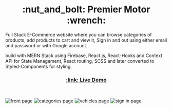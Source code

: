 <h1 align="center">:nut_and_bolt: Premier Motor :wrench:</h1>

Full Stack E-Commerce website where you can browse categories of products, add products to cart and view it, Sign in and out using either email and password or with Google account.

build with MERN Stack using Firebase, React.js, React-Hooks and Context API for State Management, React routing, SCSS and later converted to Styled-Components for styling.
&nbsp;

<h3 align="center"><a href="https://master--premier-motor.netlify.app/"> :link: Live Demo</a></h3>
&nbsp;

![front page](https://i.ibb.co/z4FptZ7/Screenshot-2023-02-04-at-14-34-41.png)
![categories page](https://i.ibb.co/r5MDG4L/Screenshot-2023-02-04-at-14-57-07.png)
![vehicles page](https://i.ibb.co/28nCCHV/Screenshot-2023-02-04-at-14-45-51.png)
![sign in page](https://i.ibb.co/RhXQH7S/Screenshot-2023-02-04-at-14-37-39.png)

